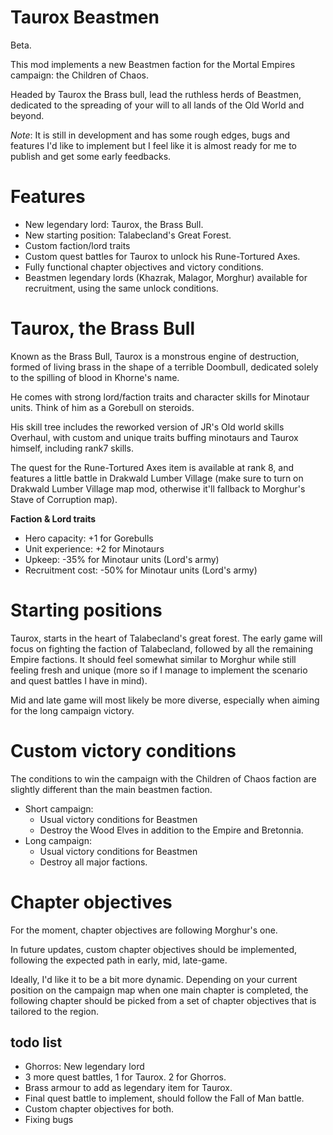 # Taurox Beastmen

Beta.

This mod implements a new Beastmen faction for the Mortal Empires campaign: the
Children of Chaos.

Headed by Taurox the Brass bull, lead the ruthless herds of Beastmen,
dedicated to the spreading of your will to all lands of the Old World and
beyond.

*Note*: It is still in development and has some rough edges, bugs and features
I'd like to implement but I feel like it is almost ready for me to publish and
get some early feedbacks.

# Features

- New legendary lord: Taurox, the Brass Bull.
- New starting position: Talabecland's Great Forest.
- Custom faction/lord traits
- Custom quest battles for Taurox to unlock his Rune-Tortured Axes.
- Fully functional chapter objectives and victory conditions.
- Beastmen legendary lords (Khazrak, Malagor, Morghur) available for
  recruitment, using the same unlock conditions.

# Taurox, the Brass Bull

Known as the Brass Bull, Taurox is a monstrous engine of destruction,
formed of living brass in the shape of a terrible Doombull, dedicated solely to
the spilling of blood in Khorne's name.

He comes with strong lord/faction traits and character skills for Minotaur
units. Think of him as a Gorebull on steroids.

His skill tree includes the reworked version of JR's Old world skills Overhaul,
with custom and unique traits buffing minotaurs and Taurox himself, including
rank7 skills.

The quest for the Rune-Tortured Axes item is available at rank 8, and features
a little battle in Drakwald Lumber Village (make sure to turn on Drakwald
Lumber Village map mod, otherwise it'll fallback to Morghur's Stave of Corruption map).

**Faction & Lord traits**

- Hero capacity: +1 for Gorebulls
- Unit experience: +2 for Minotaurs
- Upkeep: -35% for Minotaur units (Lord's army)
- Recruitment cost: -50% for Minotaur units (Lord's army)

# Starting positions

Taurox, starts in the heart of Talabecland's great forest. The early game will
focus on fighting the faction of Talabecland, followed by all the
remaining Empire factions. It should feel somewhat similar to Morghur while
still feeling fresh and unique (more so if I manage to implement the scenario
and quest battles I have in mind).

Mid and late game will most likely be more diverse, especially when aiming for
the long campaign victory.

# Custom victory conditions

The conditions to win the campaign with the Children of Chaos faction are
slightly different than the main beastmen faction.

- Short campaign:
  - Usual victory conditions for Beastmen
  - Destroy the Wood Elves in addition to the Empire and Bretonnia.
- Long campaign:
  - Usual victory conditions for Beastmen
  - Destroy all major factions.

# Chapter objectives

For the moment, chapter objectives are following Morghur's one.

In future updates, custom chapter objectives should be implemented, following
the expected path in early, mid, late-game.

Ideally, I'd like it to be a bit more dynamic. Depending on your current
position on the campaign map when one main chapter is completed, the following
chapter should be picked from a set of chapter objectives that is tailored to
the region.

## todo list


- Ghorros: New legendary lord
- 3 more quest battles, 1 for Taurox. 2 for Ghorros.
- Brass armour to add as legendary item for Taurox.
- Final quest battle to implement, should follow the Fall of Man battle.
- Custom chapter objectives for both.
- Fixing bugs

[Drakwald]: https://steamcommunity.com/sharedfiles/filedetails/?id=1303149154
